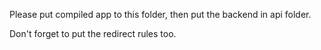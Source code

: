 Please put compiled app to this folder, then put the backend in api folder.

Don't forget to put the redirect rules too.
